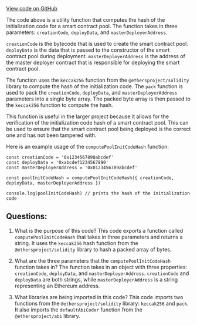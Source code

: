 [View code on GitHub](zoo-labs/zoo/blob/master/zdk/src/functions/computePoolInitCodeHash.ts)

The code above is a utility function that computes the hash of the initialization code for a smart contract pool. The function takes in three parameters: `creationCode`, `deployData`, and `masterDeployerAddress`. 

`creationCode` is the bytecode that is used to create the smart contract pool. `deployData` is the data that is passed to the constructor of the smart contract pool during deployment. `masterDeployerAddress` is the address of the master deployer contract that is responsible for deploying the smart contract pool.

The function uses the `keccak256` function from the `@ethersproject/solidity` library to compute the hash of the initialization code. The `pack` function is used to pack the `creationCode`, `deployData`, and `masterDeployerAddress` parameters into a single byte array. The packed byte array is then passed to the `keccak256` function to compute the hash.

This function is useful in the larger project because it allows for the verification of the initialization code hash of a smart contract pool. This can be used to ensure that the smart contract pool being deployed is the correct one and has not been tampered with. 

Here is an example usage of the `computePoolInitCodeHash` function:

```
const creationCode = '0x1234567890abcdef'
const deployData = '0xabcdef1234567890'
const masterDeployerAddress = '0x0123456789abcdef'

const poolInitCodeHash = computePoolInitCodeHash({ creationCode, deployData, masterDeployerAddress })

console.log(poolInitCodeHash) // prints the hash of the initialization code
```
## Questions: 
 1. What is the purpose of this code?
   This code exports a function called `computePoolInitCodeHash` that takes in three parameters and returns a string. It uses the `keccak256` hash function from the `@ethersproject/solidity` library to hash a packed array of bytes.

2. What are the three parameters that the `computePoolInitCodeHash` function takes in?
   The function takes in an object with three properties: `creationCode`, `deployData`, and `masterDeployerAddress`. `creationCode` and `deployData` are both strings, while `masterDeployerAddress` is a string representing an Ethereum address.

3. What libraries are being imported in this code?
   This code imports two functions from the `@ethersproject/solidity` library: `keccak256` and `pack`. It also imports the `defaultAbiCoder` function from the `@ethersproject/abi` library.